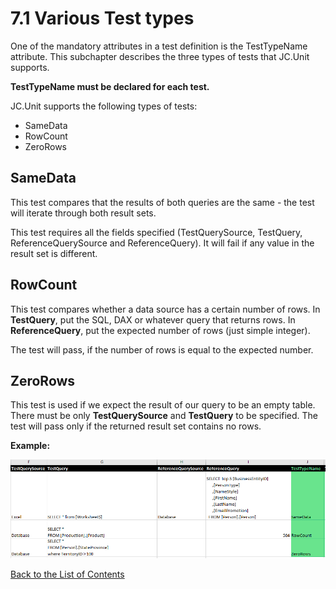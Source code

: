 # 7.1 Various Test types

One of the mandatory attributes in a test definition is the
TestTypeName attribute. This subchapter describes the three types of
tests that JC.Unit supports.

**TestTypeName must be declared for each test.**

JC.Unit supports the following types of tests:

-   SameData
-   RowCount
-   ZeroRows

## SameData

This test compares that the results of both queries are the same - the test will iterate through both result sets.

This test requires all the fields specified (TestQuerySource, TestQuery, ReferenceQuerySource and ReferenceQuery).
It will fail if any value in the result set is different.

## RowCount

This test compares whether a data source has a certain number of rows.
In **TestQuery**, put the SQL, DAX or whatever query that returns rows.
In **ReferenceQuery**, put the expected number of rows (just simple integer).

The test will pass, if the number of rows is equal to the expected number.

## ZeroRows

This test is used if we expect the result of our query to be an empty table.
There must be only **TestQuerySource** and **TestQuery** to be
specified. The test will pass only if the returned result set contains
no rows.

**Example:**

![Test types](Images/media/image35.png)

[Back to the List of Contents](0.&#32;List&#32;of&#32;Contents.md)  